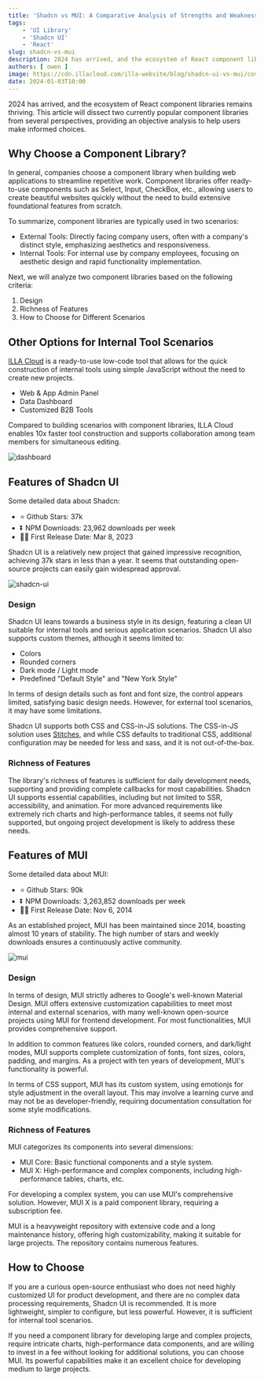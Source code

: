 ```yaml
---
title: 'Shadcn vs MUI: A Comparative Analysis of Strengths and Weaknesses'
tags:
    - 'UI Library'
    - 'Shadcn UI'
    - 'React'
slug: shadcn-vs-mui
description: 2024 has arrived, and the ecosystem of React component libraries remains thriving. This article will dissect two currently popular component libraries from several perspectives, providing an objective analysis to help users make informed choices.
authors: [ owen ]
image: https://cdn.illacloud.com/illa-website/blog/shadcn-ui-vs-mui/cover.png
date: 2024-01-03T10:00
---
```


2024 has arrived, and the ecosystem of React component libraries remains thriving. This article will dissect two currently popular component libraries from several perspectives, providing an objective analysis to help users make informed choices.

## Why Choose a Component Library?

In general, companies choose a component library when building web applications to streamline repetitive work. Component libraries offer ready-to-use components such as Select, Input, CheckBox, etc., allowing users to create beautiful websites quickly without the need to build extensive foundational features from scratch.

To summarize, component libraries are typically used in two scenarios:

- External Tools: Directly facing company users, often with a company's distinct style, emphasizing aesthetics and responsiveness.
- Internal Tools: For internal use by company employees, focusing on aesthetic design and rapid functionality implementation.

Next, we will analyze two component libraries based on the following criteria:

1. Design
2. Richness of Features
3. How to Choose for Different Scenarios

## Other Options for Internal Tool Scenarios

[ILLA Cloud](https://illacloud.com/) is a ready-to-use low-code tool that allows for the quick construction of internal tools using simple JavaScript without the need to create new projects.

- Web & App Admin Panel
- Data Dashboard
- Customized B2B Tools

Compared to building scenarios with component libraries, ILLA Cloud enables 10x faster tool construction and supports collaboration among team members for simultaneous editing.

![dashboard](https://cdn.illacloud.com/illa-website/blog/shadcn-ui-vs-mui/dashboard.png)

## Features of Shadcn UI

Some detailed data about Shadcn:

- ⭐ Github Stars: 37k
- ⏬ NPM Downloads: 23,962 downloads per week
- 💪🏼 First Release Date: Mar 8, 2023

Shadcn UI is a relatively new project that gained impressive recognition, achieving 37k stars in less than a year. It seems that outstanding open-source projects can easily gain widespread approval.

![shadcn-ui](https://cdn.illacloud.com/illa-website/blog/shadcn-ui-vs-mui/shadcn-ui.png)

### Design

Shadcn UI leans towards a business style in its design, featuring a clean UI suitable for internal tools and serious application scenarios. Shadcn UI also supports custom themes, although it seems limited to:

- Colors
- Rounded corners
- Dark mode / Light mode
- Predefined "Default Style" and "New York Style"

In terms of design details such as font and font size, the control appears limited, satisfying basic design needs. However, for external tool scenarios, it may have some limitations.

Shadcn UI supports both CSS and CSS-in-JS solutions. The CSS-in-JS solution uses [Stitches](https://stitches.dev/), and while CSS defaults to traditional CSS, additional configuration may be needed for less and sass, and it is not out-of-the-box.

### Richness of Features

The library's richness of features is sufficient for daily development needs, supporting and providing complete callbacks for most capabilities. Shadcn UI supports essential capabilities, including but not limited to SSR, accessibility, and animation. For more advanced requirements like extremely rich charts and high-performance tables, it seems not fully supported, but ongoing project development is likely to address these needs.

## Features of MUI

Some detailed data about MUI:

- ⭐ Github Stars: 90k
- ⏬ NPM Downloads: 3,263,852 downloads per week
- 💪🏼 First Release Date: Nov 6, 2014

As an established project, MUI has been maintained since 2014, boasting almost 10 years of stability. The high number of stars and weekly downloads ensures a continuously active community.

![mui](https://cdn.illacloud.com/illa-website/blog/shadcn-ui-vs-mui/mui.png)

### Design

In terms of design, MUI strictly adheres to Google's well-known Material Design. MUI offers extensive customization capabilities to meet most internal and external scenarios, with many well-known open-source projects using MUI for frontend development. For most functionalities, MUI provides comprehensive support.

In addition to common features like colors, rounded corners, and dark/light modes, MUI supports complete customization of fonts, font sizes, colors, padding, and margins. As a project with ten years of development, MUI's functionality is powerful.

In terms of CSS support, MUI has its custom system, using emotionjs for style adjustment in the overall layout. This may involve a learning curve and may not be as developer-friendly, requiring documentation consultation for some style modifications.

### Richness of Features

MUI categorizes its components into several dimensions:

- MUI Core: Basic functional components and a style system.
- MUI X: High-performance and complex components, including high-performance tables, charts, etc.

For developing a complex system, you can use MUI's comprehensive solution. However, MUI X is a paid component library, requiring a subscription fee.

MUI is a heavyweight repository with extensive code and a long maintenance history, offering high customizability, making it suitable for large projects. The repository contains numerous features.

## How to Choose

If you are a curious open-source enthusiast who does not need highly customized UI for product development, and there are no complex data processing requirements, Shadcn UI is recommended. It is more lightweight, simpler to configure, but less powerful. However, it is sufficient for internal tool scenarios.

If you need a component library for developing large and complex projects, require intricate charts, high-performance data components, and are willing to invest in a fee without looking for additional solutions, you can choose MUI. Its powerful capabilities make it an excellent choice for developing medium to large projects.
